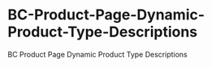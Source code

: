 # BC-Product-Page-Dynamic-Product-Type-Descriptions
BC Product Page Dynamic Product Type Descriptions

